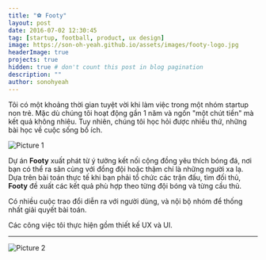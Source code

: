 ```yaml
---
title: "⚽ Footy"
layout: post
date: 2016-07-02 12:30:45
tag: [startup, football, product, ux design]
image: https://son-oh-yeah.github.io/assets/images/footy-logo.jpg
headerImage: true
projects: true
hidden: true # don't count this post in blog pagination
description: ""
author: sonohyeah
---
```


<p>Tôi có một khoảng thời gian tuyệt vời khi làm việc trong một nhóm startup non trẻ. Mặc dù chúng tôi hoạt động gần 1 năm và ngốn "một chút tiền" mà kết quả không nhiêu. Tuy nhiên, chúng tôi học hỏi được nhiều thứ, những bài học về cuộc sống bổ ích.</p>

![Picture 1](https://son-oh-yeah.github.io/assets/images/footy-background.jpg) 

<p>Dự án <text style="font-weight: bold;">Footy</text> xuất phát từ ý tưởng kết nối cộng đồng yêu thích bóng đá, nơi bạn có thể ra sân cùng với đồng đội hoặc thậm chí là những người xa lạ. Dựa trên bài toán thực tế khi bạn phải tổ chức các trận đấu, tìm đối thủ, <text style="font-weight: bold;">Footy</text> đề xuất các kết quả phù hợp theo từng đội bóng và từng cầu thủ.</p>

<p>Có nhiều cuộc trao đổi diễn ra với người dùng, và nội bộ nhóm để thống nhất giải quyết bài toán.</p>

<p>Các công việc tôi thực hiện gồm thiết kế UX và UI.</p>

---

![Picture 2](https://son-oh-yeah.github.io/assets/images/footy1.jpg)


